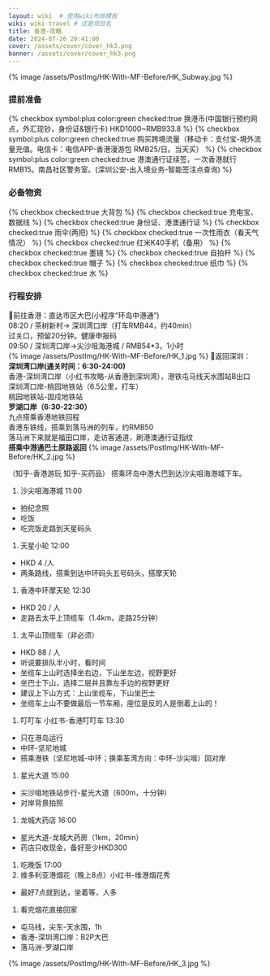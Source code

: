 ```yaml
---
layout: wiki  # 使用wiki布局模板
wiki: wiki-travel # 这是项目名
title: 香港-攻略
date: 2024-07-26 20:41:00
cover: /assets/cover/cover_hk3.png
banner: /assets/cover/cover_hk3.png
---
```



{% image /assets/PostImg/HK-With-MF-Before/HK_Subway.jpg %}
### 提前准备  
{% checkbox symbol:plus color:green checked:true 换港币(中国银行预约网点，外汇现钞，身份证&银行卡) HKD1000~RMB933.8   %}
{% checkbox symbol:plus color:green checked:true 购买跨境流量（移动卡：支付宝-境外流量充值。电信卡：电信APP-香港漫游包 RMB25/日。当天买）   %}
{% checkbox symbol:plus color:green checked:true 港澳通行证续签，一次香港就行RMB15。南昌社区警务室。(深圳公安-出入境业务-智能签注点查询)  %}

### 必备物资
{% checkbox checked:true 大背包 %}
{% checkbox checked:true 充电宝、数据线 %}
{% checkbox checked:true 身份证、港澳通行证 %}
{% checkbox checked:true 雨伞(两把) %}
{% checkbox checked:true 一次性雨衣（看天气情况） %}
{% checkbox checked:true 红米K40手机（备用） %}
{% checkbox checked:true 墨镜 %}
{% checkbox checked:true 自拍杆 %}
{% checkbox checked:true 帽子 %}
{% checkbox checked:true 纸巾 %}
{% checkbox checked:true 水 %}

### 行程安排
🚌前往香港：直达市区大巴(小程序“环岛中港通”)   
08:20 / 茶树新村-> 深圳湾口岸（打车RMB44，约40min）  
过关口，预留20分钟。健康申报码  
09:50 / 深圳湾口岸->尖沙咀海港城 / RMB54*3，1小时  
{% image /assets/PostImg/HK-With-MF-Before/HK_1.jpg %}
🚝返回深圳：  
**深圳湾口岸(通关时间：6:30-24:00)**   
香港-深圳湾口岸（小红书攻略-从香港到深圳湾），港铁屯马线天水围站B出口  
深圳湾口岸-桃园地铁站（6.5公里，打车）  
桃园地铁站-固戍地铁站  
**罗湖口岸（6:30-22:30）**  
九点搭乘香港地铁回程  
香港东铁线，搭乘到落马洲的列车，约RMB50  
落马洲下来就是福田口岸，走访客通道，刷港澳通行证指纹  
**搭乘中港通巴士原路返回** 
{% image /assets/PostImg/HK-With-MF-Before/HK_2.jpg %}

（知乎-香港游玩     知乎-买药品）
搭乘环岛中港大巴到达沙尖咀海港城下车。  
1. 沙尖咀海港城 11:00
- 拍纪念照
- 吃饭
- 吃完饭走路到天星码头  
1. 天星小轮 12:00
- HKD 4 /人
- 两条路线，搭乘到达中环码头五号码头，搭摩天轮  
1. 香港中环摩天轮 12:30
- HKD 20 / 人
- 走路去太平上顶缆车（1.4km，走路25分钟）  
1. 太平山顶缆车（非必须）
- HKD 88 / 人
- 听说要排队半小时，看时间
- 坐缆车上山时选择坐右边，下山坐左边，视野更好
- 坐巴士下山，选择二层并且靠左手边的视野更好
- 建议上下山方式：上山坐缆车，下山坐巴士
- 坐缆车上山不要做最后一节车厢，座位是反的人是倒着上山的！  
1. 叮叮车 小红书-香港叮叮车 13:30
- 只在港岛运行
- 中环-坚尼地城
- 搭乘港铁（坚尼地城-中环；换乘荃湾方向：中环-沙尖咀）回对岸  
1. 星光大道 15:00
- 尖沙咀地铁站步行-星光大道（600m，十分钟）
- 对岸背景拍照  
1. 龙城大药店 16:00
- 星光大道-龙城大药房（1km，20min）
- 药店只收现金，备好至少HKD300  
1. 吃晚饭 17:00  
2. 维多利亚港烟花（晚上8点）小红书-维港烟花秀
- 最好7点就到达，坐着等，人多  
1.  看完烟花直接回家
- 屯马线，尖东-天水围，1h
- 香港-深圳湾口岸：B2P大巴
- 落马洲-罗湖口岸

{% image /assets/PostImg/HK-With-MF-Before/HK_3.jpg %}

